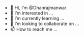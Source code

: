 - 👋 Hi, I’m @Dhanrajmanwar
- 👀 I’m interested in ...
- 🌱 I’m currently learning ...
- 💞️ I’m looking to collaborate on ...
- 📫 How to reach me ...

<!---
Dhanrajmanwar/Dhanrajmanwar is a ✨ special ✨ repository because its `README.md` (this file) appears on your GitHub profile.
You can click the Preview link to take a look at your changes.
--->
